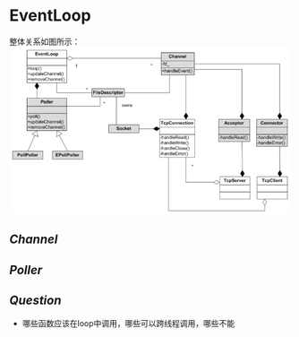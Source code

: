 # EventLoop
整体关系如图所示：
![muduo_net](../Image/muduo_net.jpg)  

## ***Channel***
## ***Poller***

## ***Question***
+ 哪些函数应该在loop中调用，哪些可以跨线程调用，哪些不能
